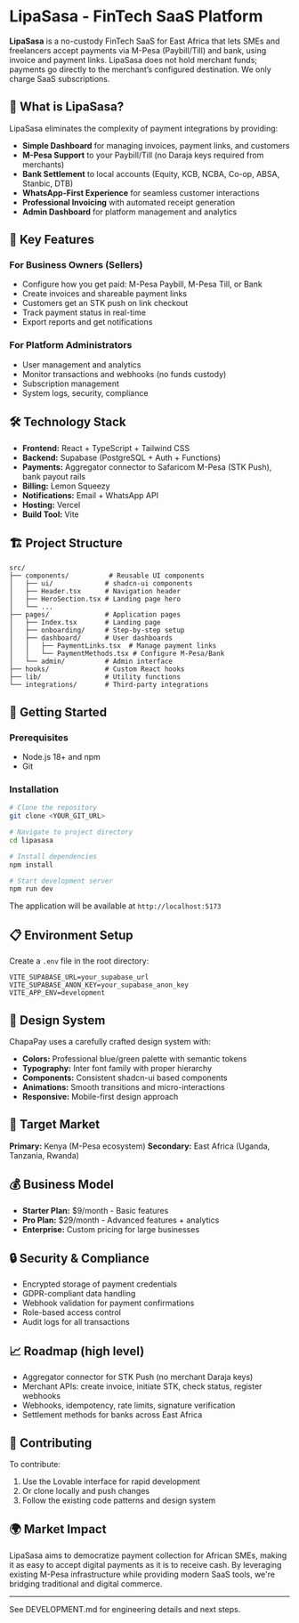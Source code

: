 # LipaSasa - FinTech SaaS Platform

**LipaSasa** is a no-custody FinTech SaaS for East Africa that lets SMEs and freelancers accept payments via M-Pesa (Paybill/Till) and bank, using invoice and payment links. LipaSasa does not hold merchant funds; payments go directly to the merchant’s configured destination. We only charge SaaS subscriptions.

## 🚀 What is LipaSasa?

LipaSasa eliminates the complexity of payment integrations by providing:

- **Simple Dashboard** for managing invoices, payment links, and customers
- **M-Pesa Support** to your Paybill/Till (no Daraja keys required from merchants)
- **Bank Settlement** to local accounts (Equity, KCB, NCBA, Co-op, ABSA, Stanbic, DTB)
- **WhatsApp-First Experience** for seamless customer interactions
- **Professional Invoicing** with automated receipt generation
- **Admin Dashboard** for platform management and analytics

## 🎯 Key Features

### For Business Owners (Sellers)

- Configure how you get paid: M-Pesa Paybill, M-Pesa Till, or Bank
- Create invoices and shareable payment links
- Customers get an STK push on link checkout
- Track payment status in real-time
- Export reports and get notifications

### For Platform Administrators

- User management and analytics
- Monitor transactions and webhooks (no funds custody)
- Subscription management
- System logs, security, compliance

## 🛠 Technology Stack

- **Frontend:** React + TypeScript + Tailwind CSS
- **Backend:** Supabase (PostgreSQL + Auth + Functions)
- **Payments:** Aggregator connector to Safaricom M-Pesa (STK Push), bank payout rails
- **Billing:** Lemon Squeezy
- **Notifications:** Email + WhatsApp API
- **Hosting:** Vercel
- **Build Tool:** Vite

## 🏗 Project Structure

```text
src/
├── components/          # Reusable UI components
│   ├── ui/             # shadcn-ui components
│   ├── Header.tsx      # Navigation header
│   ├── HeroSection.tsx # Landing page hero
│   └── ...
├── pages/              # Application pages
│   ├── Index.tsx       # Landing page
│   ├── onboarding/     # Step-by-step setup
│   ├── dashboard/      # User dashboards
│   │   ├── PaymentLinks.tsx  # Manage payment links
│   │   └── PaymentMethods.tsx # Configure M-Pesa/Bank
│   └── admin/          # Admin interface
├── hooks/              # Custom React hooks
├── lib/                # Utility functions
└── integrations/       # Third-party integrations
```

## 🚀 Getting Started

### Prerequisites

- Node.js 18+ and npm
- Git

### Installation

```bash
# Clone the repository
git clone <YOUR_GIT_URL>

# Navigate to project directory
cd lipasasa

# Install dependencies
npm install

# Start development server
npm run dev
```

The application will be available at `http://localhost:5173`

## 📋 Environment Setup

Create a `.env` file in the root directory:

```env
VITE_SUPABASE_URL=your_supabase_url
VITE_SUPABASE_ANON_KEY=your_supabase_anon_key
VITE_APP_ENV=development
```

## 🎨 Design System

ChapaPay uses a carefully crafted design system with:

- **Colors:** Professional blue/green palette with semantic tokens
- **Typography:** Inter font family with proper hierarchy
- **Components:** Consistent shadcn-ui based components
- **Animations:** Smooth transitions and micro-interactions
- **Responsive:** Mobile-first design approach

## 📱 Target Market

**Primary:** Kenya (M-Pesa ecosystem)
**Secondary:** East Africa (Uganda, Tanzania, Rwanda)

## 💰 Business Model

- **Starter Plan:** $9/month - Basic features
- **Pro Plan:** $29/month - Advanced features + analytics
- **Enterprise:** Custom pricing for large businesses

## 🔒 Security & Compliance

- Encrypted storage of payment credentials
- GDPR-compliant data handling
- Webhook validation for payment confirmations
- Role-based access control
- Audit logs for all transactions

## 📈 Roadmap (high level)

- Aggregator connector for STK Push (no merchant Daraja keys)
- Merchant APIs: create invoice, initiate STK, check status, register webhooks
- Webhooks, idempotency, rate limits, signature verification
- Settlement methods for banks across East Africa

## 🤝 Contributing

To contribute:

1. Use the Lovable interface for rapid development
2. Or clone locally and push changes
3. Follow the existing code patterns and design system

## 🌍 Market Impact

LipaSasa aims to democratize payment collection for African SMEs, making it as easy to accept digital payments as it is to receive cash. By leveraging existing M-Pesa infrastructure while providing modern SaaS tools, we're bridging traditional and digital commerce.

---

See DEVELOPMENT.md for engineering details and next steps.
